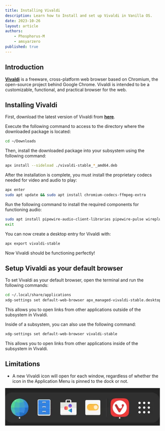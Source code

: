 ```yaml
---
title: Installing Vivaldi
description: Learn how to Install and set up Vivaldi in Vanilla OS. 
date: 2023-10-26
layout: article
authors: 
    - Phosphorus-M
    - amsyarzero
published: true
---
```


## Introduction

[**Vivaldi**](https://vivaldi.com) is a freeware, cross-platform web browser based on Chromium, the open-source project behind Google Chrome. Vivaldi is intended to be a customizable, functional, and practical browser for the web.

## Installing Vivaldi

First, download the latest version of Vivaldi from [**here**](https://vivaldi.com/download/).

Execute the following command to access to the directory where the downloaded package is located:

```bash
cd ~/Downloads
```

Then, install the downloaded package into your subsystem using the following command:

```bash
apx install --sideload ./vivaldi-stable_*_amd64.deb
```

After the installation is complete, you must install the proprietary codecs needed for video and audio to play:

```bash
apx enter
sudo apt update && sudo apt install chromium-codecs-ffmpeg-extra
```

Run the following command to install the required components for functioning audio:

```bash
sudo apt install pipewire-audio-client-libraries pipewire-pulse wireplumber
exit
```

You can now create a desktop entry for Vivaldi with:

```bash
apx export vivaldi-stable
```

Now Vivaldi should be functioning perfectly!

## Setup Vivaldi as your default browser

To set Vivaldi as your default browser, open the terminal and run the following commands:

```bash
cd ~/.local/share/applications
xdg-settings set default-web-browser apx_managed-vivaldi-stable.desktop
```

This allows you to open links from other applications outside of the subsystem in Vivaldi.

Inside of a subsystem, you can also use the following command:

```bash
xdg-settings set default-web-browser vivaldi-stable
```

This allows you to open links from other applications inside of the subsystem in Vivaldi.

## Limitations

- A new Vivaldi icon will open for each window, regardless of whether the icon in the Application Menu is pinned to the dock or not.

![Vivaldi in the dock](/assets/uploads/Miscellaneous/vivaldi-dock.webp)
